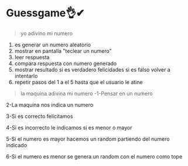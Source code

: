 # Guessgame👌✔
>yo adivino mi numero
1. es generar un numero aleatorio 
2. mostrar en pantalla "teclear un numero"
3. leer respuesta 
4. compara respuesta con numero generado 
5. mostrar resultado si es verdadero felicidades si es falso volver a intentarlo
6. repetir pasos del 1 a el 5 hasta que  el usuario le atine 

> la maquina adivina mi numero
-1-Pensar en un numero

2-La maquina nos indica un numero

3-Si es correcto felicitamos

4-Si es incorrecto le indicamos si es menor o mayor

5-Si el numero es mayor hacemos un random partiendo del numero indicado

6-Si el numero es menor se genera un random con el numero como tope